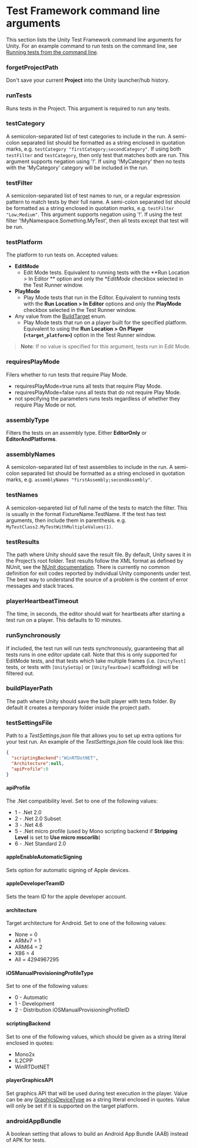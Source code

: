# Test Framework command line arguments

This section lists the Unity Test Framework command line arguments for Unity. For an example command to run tests on the command line, see [Running tests from the command line](./workflow-run-test.md#running-tests-from-the-command-line).

### forgetProjectPath

Don't save your current **Project** into the Unity launcher/hub history.

### runTests

Runs tests in the Project. This argument is required to run any tests.

### testCategory

A semicolon-separated list of test categories to include in the run. A semi-colon separated list should be formatted as a string enclosed in quotation marks, e.g. `testCategory "firstCategory;secondCategory"`. If using both `testFilter` and `testCategory`, then only test that matches both are run. This argument supports negation using '!'. If using '!MyCategory' then no tests with the 'MyCategory' category will be included in the run.

### testFilter

A semicolon-separated list of test names to run, or a regular expression pattern to match tests by their full name. A semi-colon separated list should be formatted as a string enclosed in quotation marks, e.g. `testFilter "Low;Medium"`. This argument supports negation using '!'. If using the test filter '!MyNamespace.Something.MyTest', then all tests except that test will be run.

### testPlatform

The platform to run tests on. Accepted values:

* **EditMode**
    * Edit Mode tests. Equivalent to running tests with the **Run Location > In Editor ** option and only the **EditMode* checkbox selected in the Test Runner window.
* **PlayMode**
    * Play Mode tests that run in the Editor. Equivalent to running tests with the **Run Location > In Editor** options and only the **PlayMode** checkbox selected in the Test Runner window.
* Any value from the [BuildTarget](https://docs.unity3d.com/ScriptReference/BuildTarget.html) enum.
    * Play Mode tests that run on a player built for the specified platform. Equivalent to using the **Run Location > On Player (`<target_platform>`)** option in the Test Runner window.

> **Note**: If no value is specified for this argument, tests run in Edit Mode.

### requiresPlayMode

Filers whether to run tests that require Play Mode.
* requiresPlayMode=true runs all tests that require Play Mode.
* requiresPlayMode=false runs all tests that do not require Play Mode.
* not specifying the parameters runs tests regardless of whether they require Play Mode or not.

### assemblyType

Filters the tests on an assembly type. Either **EditorOnly** or **EditorAndPlatforms**.

### assemblyNames

A semicolon-separated list of test assemblies to include in the run. A semi-colon separated list should be formatted as a string enclosed in quotation marks, e.g. `assemblyNames "firstAssembly;secondAssembly"`.

### testNames

A semicolon-separeted list of full name of the tests to match the filter. This is usually in the format FixtureName.TestName. If the test has test arguments, then include them in parenthesis. e.g. `MyTestClass2.MyTestWithMultipleValues(1)`.

### testResults

The path where Unity should save the result file. By default, Unity saves it in the Project’s root folder. Test results follow the XML format as defined by NUnit, see the [NUnit documentation](https://docs.nunit.org/articles/nunit/technical-notes/usage/Test-Result-XML-Format.html). There is currently no common definition for exit codes reported by individual Unity components under test. The best way to understand the source of a problem is the content of error messages and stack traces.

### playerHeartbeatTimeout

The time, in seconds, the editor should wait for heartbeats after starting a test run on a player. This defaults to 10 minutes.

### runSynchronously

If included, the test run will run tests synchronously, guaranteeing that all tests runs in one editor update call. Note that this is only supported for EditMode tests, and that tests which take multiple frames (i.e. `[UnityTest]` tests, or tests with `[UnitySetUp]` or `[UnityTearDown]` scaffolding) will be filtered out.

### buildPlayerPath
The path where Unity should save the built player with tests folder. By default it creates a temporary folder inside the project path.

### testSettingsFile 

Path to a *TestSettings.json* file that allows you to set up extra options for your test run. An example of the *TestSettings.json* file could look like this:

```json
{
  "scriptingBackend":"WinRTDotNET",
  "Architecture":null,
  "apiProfile":0
}
```

#### apiProfile

The .Net compatibility level. Set to one of the following values:  

- 1 - .Net 2.0 
- 2 - .Net 2.0 Subset 
- 3 - .Net 4.6 
- 5 - .Net micro profile (used by Mono scripting backend if **Stripping Level** is set to **Use micro mscorlib**) 
- 6 - .Net Standard 2.0 

#### appleEnableAutomaticSigning

Sets option for automatic signing of Apple devices.

#### appleDeveloperTeamID 

Sets the team ID for the apple developer account.

#### architecture

Target architecture for Android. Set to one of the following values: 

* None = 0
* ARMv7 = 1
* ARM64 = 2
* X86 = 4
* All = 4294967295

#### iOSManualProvisioningProfileType

Set to one of the following values: 

* 0 - Automatic 
* 1 - Development 
* 2 - Distribution iOSManualProvisioningProfileID

#### scriptingBackend

 Set to one of the following values, which should be given as a string literal enclosed in quotes:

- Mono2x
- IL2CPP
- WinRTDotNET

#### playerGraphicsAPI

 Set graphics API that will be used during test execution in the player. Value can be any [GraphicsDeviceType](https://docs.unity3d.com/ScriptReference/Rendering.GraphicsDeviceType.html) as a string literal enclosed in quotes. Value will only be set if it is supported on the target platform.

### androidAppBundle

A boolean setting that allows to build an Android App Bundle (AAB) instead of APK for tests.
